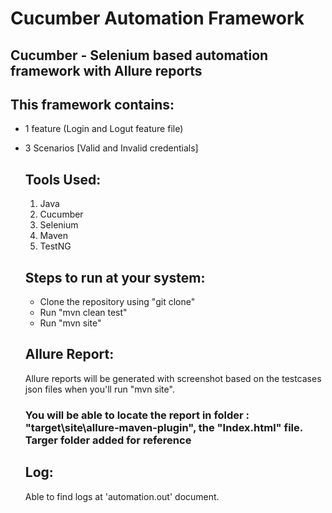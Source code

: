 <h1>Cucumber Automation Framework</h1>
<h2>Cucumber - Selenium based automation framework with Allure reports</h2>

<h2>This framework contains:</h2>
<ul><li>1 feature (Login and Logut feature file)</li></ul>
<ul><li>3 Scenarios [Valid and Invalid credentials]</li>

## **Tools Used:**
1. Java
2. Cucumber
3. Selenium
4. Maven
5. TestNG

<h2>Steps to run at your system:</h2>
<ul>
<li>Clone the repository using "git clone"</li>
<li>Run "mvn clean test"</li>
<li>Run "mvn site"</li>
</ul>

<h2>Allure Report:</h2> Allure reports will be generated with screenshot based on the testcases json files when you'll run "mvn site".

<h3>You will be able to locate the report in folder : "target\site\allure-maven-plugin", the "Index.html" file. Targer folder added for reference</h3>

<h2>Log:</h2> Able to find logs at 'automation.out' document.